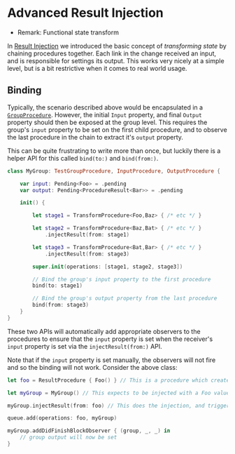 # Advanced Result Injection

- Remark: Functional state transform

In [Result Injection](result-injection.html) we introduced the basic concept of _transforming state_ by chaining procedures together. Each link in the change received an input, and is responsible for settings its output. This works very nicely at a simple level, but is a bit restrictive when it comes to real world usage.

## Binding

Typically, the scenario described above would be encapsulated in a [`GroupProcedure`](Classes\/GroupProcedure.html). However, the initial `Input` property, and final `Output` property should then be exposed at the group level. This requires the group's `input` property to be set on the first child procedure, and to observe the last procedure in the chain to extract it's `output` property.

This can be quite frustrating to write more than once, but luckily there is a helper API for this called `bind(to:)` and `bind(from:)`.

```swift
class MyGroup: TestGroupProcedure, InputProcedure, OutputProcedure {

    var input: Pending<Foo> = .pending
    var output: Pending<ProcedureResult<Bar>> = .pending

    init() {

        let stage1 = TransformProcedure<Foo,Baz> { /* etc */ }

		let stage2 = TransformProcedure<Baz,Bat> { /* etc */ }
		    .injectResult(from: stage1)

		let stage3 = TransformProcedure<Bat,Bar> { /* etc */ }
		    .injectResult(from: stage3)

		super.init(operations: [stage1, stage2, stage3])

		// Bind the group's input property to the first procedure
		bind(to: stage1)

		// Bind the group's output property from the last procedure		
		bind(from: stage3)
	}
}
```

These two APIs will automatically add appropriate observers to the procedures to ensure that the `input` property is set when the receiver's `input` property is set via the `injectResult(from:)` API.

Note that if the `input` property is set manually, the observers will not fire and so the binding will not work. Consider the above class:

```swift
let foo = ResultProcedure { Foo() } // This is a procedure which creates a Foo output

let myGroup = MyGroup() // This expects to be injected with a Foo value

myGroup.injectResult(from: foo) // This does the injection, and triggers the binding.

queue.add(operations: foo, myGroup)

myGroup.addDidFinishBlockObserver { (group, _, _) in 
    // group output will now be set
}
```


